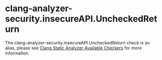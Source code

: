 clang-analyzer-security.insecureAPI.UncheckedReturn
===================================================

The clang-analyzer-security.insecureAPI.UncheckedReturn check is an
alias, please see
[Clang Static Analyzer Available Checkers](https://clang.llvm.org/docs/analyzer/checkers.html#security-insecureapi-uncheckedreturn)
for more information.
